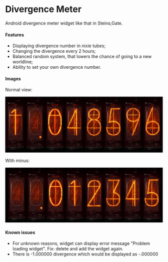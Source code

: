 # Divergence Meter
Android divergence meter widget like that in Steins;Gate.

#### Features
- Displaying divergence number in nixie tubes;
- Changing the divergence every 2 hours;
- Balanced random system, that lowers the chance of going to a new worldline;
- Ability to set your own divergence number.

#### Images
Normal view:

![widget preview](app/src/main/res/drawable-nodpi/appwidget_preview.jpg)

With minus:

![minus preview](app/src/main/res/drawable-nodpi/appwidget_minus_preview.jpg)

#### Known issues
- For unknown reasons, widget can display error message "Problem loading widget". Fix: delete and add the widget again.
- There is -1.000000 divergence which would be displayed as -.000000